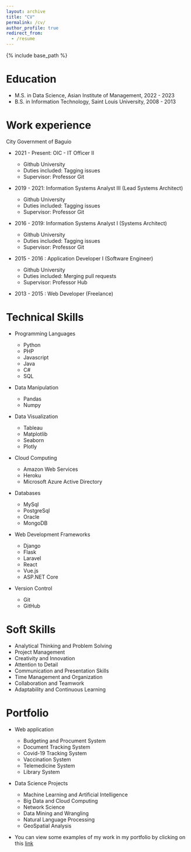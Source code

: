 ```yaml
---
layout: archive
title: "CV"
permalink: /cv/
author_profile: true
redirect_from:
  - /resume
---
```


{% include base_path %}

Education
======
* M.S. in Data Science, Asian Institute of Management, 2022 - 2023
* B.S. in Information Technology, Saint Louis University, 2008 - 2013

Work experience
======
City Government of Baguio
* 2021 - Present: OIC - IT Officer II
  * Github University
  * Duties included: Tagging issues
  * Supervisor: Professor Git

* 2019 - 2021: Information Systems Analyst III (Lead Systems Architect)
  * Github University
  * Duties included: Tagging issues
  * Supervisor: Professor Git

* 2016 - 2019: Information Systems Analyst I (Systems Architect)
  * Github University
  * Duties included: Tagging issues
  * Supervisor: Professor Git

* 2015 - 2016 : Application Developer I (Software Engineer)
  * Github University
  * Duties included: Merging pull requests
  * Supervisor: Professor Hub

* 2013 - 2015 : Web Developer (Freelance)
  
Technical Skills
======
* Programming Languages
  * Python
  * PHP
  * Javascript
  * Java
  * C#
  * SQL

* Data Manipulation
  * Pandas
  * Numpy

* Data Visualization
  * Tableau
  * Matplotlib
  * Seaborn
  * Plotly

* Cloud Computing
  * Amazon Web Services
  * Heroku
  * Microsoft Azure Active Directory

* Databases
  * MySql
  * PostgreSql
  * Oracle
  * MongoDB

* Web Development Frameworks
  * Django
  * Flask
  * Laravel
  * React
  * Vue.js
  * ASP.NET Core

* Version Control
  * Git
  * GitHub

Soft Skills
======
* Analytical Thinking and Problem Solving
* Project Management
* Creativity and Innovation
* Attention to Detail
* Communication and Presentation Skills
* Time Management and Organization
* Collaboration and Teamwork
* Adaptability and Continuous Learning

Portfolio
======
* Web application
  * Budgeting and Procument System
  * Document Tracking System
  * Covid-19 Tracking System
  * Vaccination System
  * Telemedicine System
  * Library System

* Data Science Projects
  * Machine Learning and Artificial Intelligence
  * Big Data and Cloud Computing
  * Network Science
  * Data Mining and Wrangling
  * Natural Language Processing
  * GeoSpatial Analysis

* You can view some examples of my work in my portfolio by clicking on this [link](https://flcamarao.github.io/portfolio/)